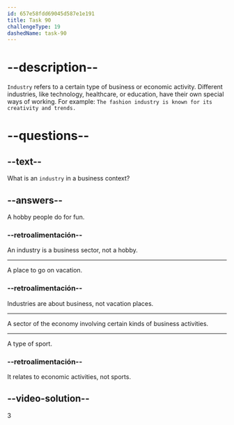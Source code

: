 ```yaml
---
id: 657e58fdd69045d587e1e191
title: Task 90
challengeType: 19
dashedName: task-90
---
```


# --description--

`Industry` refers to a certain type of business or economic activity. Different industries, like technology, healthcare, or education, have their own special ways of working. For example: `The fashion industry is known for its creativity and trends.`

# --questions--

## --text--

What is an `industry` in a business context?

## --answers--

A hobby people do for fun.

### --retroalimentación--

An industry is a business sector, not a hobby.

---

A place to go on vacation.

### --retroalimentación--

Industries are about business, not vacation places.

---

A sector of the economy involving certain kinds of business activities.

---

A type of sport.

### --retroalimentación--

It relates to economic activities, not sports.

## --video-solution--

3
